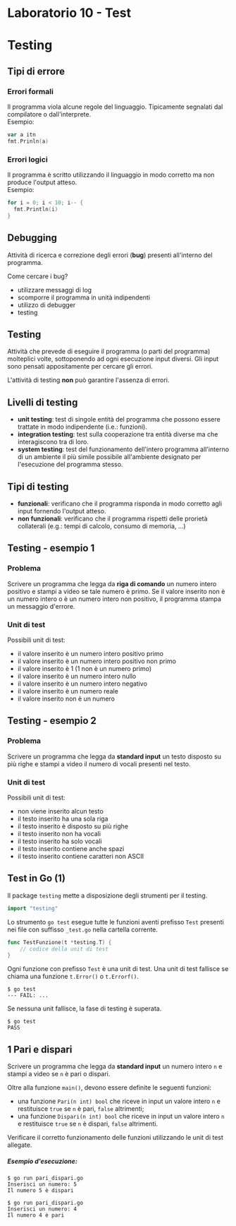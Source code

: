 # Laboratorio 10 - Test

# Testing

## Tipi di errore

### Errori formali

Il programma viola alcune regole del linguaggio. Tipicamente segnalati dal compilatore o dall'interprete.    
Esempio:
```go
var a itn
fmt.Prinln(a)
```

### Errori logici

Il programma è scritto utilizzando il linguaggio in modo corretto ma non produce l'output atteso.  
Esempio:
```go
for i = 0; i < 10; i-- {
  fmt.Println(i)
} 
```

## Debugging

Attività di ricerca e correzione degli errori (**bug**) presenti all'interno del programma.

Come cercare i bug?

* utilizzare messaggi di log
* scomporre il programma in unità indipendenti
* utilizzo di debugger
* testing

## Testing

Attività che prevede di eseguire il programma (o parti del programma) molteplici volte, sottoponendo ad ogni esecuzione input diversi. Gli input sono pensati appositamente per cercare gli errori.

L'attività di testing **non** può garantire l'assenza di errori.

## Livelli di testing

* **unit testing**: test di singole entità del programma che possono essere trattate in modo indipendente (i.e.: funzioni).
* **integration testing**: test sulla cooperazione tra entità diverse ma che interagiscono tra di loro.
* **system testing**: test del funzionamento dell'intero programma all'interno di un ambiente il più simile possibile all'ambiente designato per l'esecuzione del programma stesso.

## Tipi di testing

* **funzionali**: verificano che il programma risponda in modo corretto agli input fornendo l'output atteso.
* **non funzionali**: verificano che il programma rispetti delle prorietà collaterali (e.g.: tempi di calcolo, consumo di memoria, ...)

## Testing - esempio 1

### Problema

Scrivere un programma che legga da **riga di comando** un numero intero positivo e stampi a video se tale numero è primo. Se il valore inserito non è un numero intero o è un numero intero non positivo, il programma stampa un messaggio d'errore.

### Unit di test

Possibili unit di test:

* il valore inserito è un numero intero positivo primo
* il valore inserito è un numero intero positivo non primo
* il valore inserito è 1 (1 non è un numero primo)
* il valore inserito è un numero intero nullo
* il valore inserito è un numero intero negativo
* il valore inserito è un numero reale
* il valore inserito non è un numero

## Testing - esempio 2

### Problema

Scrivere un programma che legga da **standard input** un testo disposto su più righe e stampi a video il numero di vocali presenti nel testo.

### Unit di test

Possibili unit di test:

* non viene inserito alcun testo
* il testo inserito ha una sola riga
* il testo inserito è disposto su più righe
* il testo inserito non ha vocali
* il testo inserito ha solo vocali
* il testo inserito contiene anche spazi
* il testo inserito contiene caratteri non ASCII

## Test in Go (1)

Il package `testing` mette a disposizione degli strumenti per il testing.

```go
import "testing"
```

Lo strumento `go test` esegue tutte le funzioni aventi prefisso `Test` presenti nei file con suffisso `_test.go` nella cartella corrente.

```go
func TestFunzione(t *testing.T) {
    // codice della unit di test	
}
```

Ogni funzione con prefisso `Test` è una unit di test. Una unit di test fallisce se chiama una funzione `t.Error()` o `t.Errorf()`.

```text
$ go test
--- FAIL: ...
```

Se nessuna unit fallisce, la fase di testing è superata.

```text
$ go test            
PASS
```

## 1 Pari e dispari

Scrivere un programma che legga da **standard input** un numero intero `n` e stampi a video se `n` è pari o dispari.

Oltre alla funzione `main()`, devono essere definite le seguenti funzioni:
* una funzione `Pari(n int) bool` che riceve in input un valore intero `n` e restituisce `true` se `n` è pari, `false` altrimenti;
* una funzione `Dispari(n int) bool` che riceve in input un valore intero `n` e restituisce `true` se `n` è dispari, `false` altrimenti.

Verificare il corretto funzionamento delle funzioni utilizzando le unit di test allegate.

##### Esempio d'esecuzione:

```text
$ go run pari_dispari.go
Inserisci un numero: 5       
Il numero 5 è dispari

$ go run pari_dispari.go
Inserisci un numero: 4
Il numero 4 è pari
```
